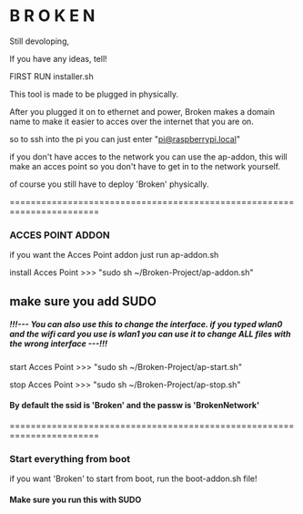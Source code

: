 <h1>B R O K E N</h1>

<p1>Still devoloping,

If you have any ideas, tell!

FIRST RUN installer.sh

This tool is made to be plugged in physically.

After you plugged it on to ethernet and power, Broken makes a domain name to make it easier to acces over the internet that you are on.

so to ssh into the pi you can just enter "pi@raspberrypi.local"

if you don't have acces to the network you can use the ap-addon, this will make an acces point so you don't have to get in to the network yourself.

of course you still have to deploy 'Broken' physically.</p1>

=======================================================================

<h3>ACCES POINT ADDON</h3>


<p1>if you want the Acces Point addon just run ap-addon.sh

install Acces Point >>> "sudo sh ~/Broken-Project/ap-addon.sh"
<h2>make sure you add SUDO</h2>

<h5>!!!--- You can also use this to change the interface.
if you typed wlan0 and the wifi card you use is wlan1 you can use it to change ALL files with the wrong interface ---!!!</h5>

start Acces Point >>> "sudo sh ~/Broken-Project/ap-start.sh"

stop Acces Point >>> "sudo sh ~/Broken-Project/ap-stop.sh"

<h4>By default the ssid is 'Broken' and the passw is 'BrokenNetwork'</h4>


=======================================================================

<h3>Start everything from boot</h3>

<p1>if you want 'Broken' to start from boot, run the boot-addon.sh file!
<h4>Make sure you run this with SUDO</h4>
</p1>





